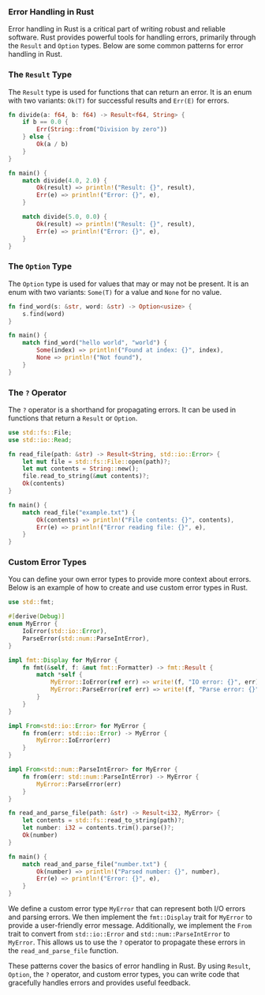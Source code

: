 ### Error Handling in Rust

Error handling in Rust is a critical part of writing robust and reliable software. Rust provides powerful tools for handling errors, primarily through the `Result` and `Option` types. Below are some common patterns for error handling in Rust.

### The `Result` Type

The `Result` type is used for functions that can return an error. It is an enum with two variants: `Ok(T)` for successful results and `Err(E)` for errors.

```rust
fn divide(a: f64, b: f64) -> Result<f64, String> {
    if b == 0.0 {
        Err(String::from("Division by zero"))
    } else {
        Ok(a / b)
    }
}

fn main() {
    match divide(4.0, 2.0) {
        Ok(result) => println!("Result: {}", result),
        Err(e) => println!("Error: {}", e),
    }

    match divide(5.0, 0.0) {
        Ok(result) => println!("Result: {}", result),
        Err(e) => println!("Error: {}", e),
    }
}
```

### The `Option` Type

The `Option` type is used for values that may or may not be present. It is an enum with two variants: `Some(T)` for a value and `None` for no value.

```rust
fn find_word(s: &str, word: &str) -> Option<usize> {
    s.find(word)
}

fn main() {
    match find_word("hello world", "world") {
        Some(index) => println!("Found at index: {}", index),
        None => println!("Not found"),
    }
}
```

### The `?` Operator

The `?` operator is a shorthand for propagating errors. It can be used in functions that return a `Result` or `Option`.

```rust
use std::fs::File;
use std::io::Read;

fn read_file(path: &str) -> Result<String, std::io::Error> {
    let mut file = std::fs::File::open(path)?;
    let mut contents = String::new();
    file.read_to_string(&mut contents)?;
    Ok(contents)
}

fn main() {
    match read_file("example.txt") {
        Ok(contents) => println!("File contents: {}", contents),
        Err(e) => println!("Error reading file: {}", e),
    }
}
```

### Custom Error Types

You can define your own error types to provide more context about errors. Below is an example of how to create and use custom error types in Rust.

```rust
use std::fmt;

#[derive(Debug)]
enum MyError {
    IoError(std::io::Error),
    ParseError(std::num::ParseIntError),
}

impl fmt::Display for MyError {
    fn fmt(&self, f: &mut fmt::Formatter) -> fmt::Result {
        match *self {
            MyError::IoError(ref err) => write!(f, "IO error: {}", err),
            MyError::ParseError(ref err) => write!(f, "Parse error: {}", err),
        }
    }
}

impl From<std::io::Error> for MyError {
    fn from(err: std::io::Error) -> MyError {
        MyError::IoError(err)
    }
}

impl From<std::num::ParseIntError> for MyError {
    fn from(err: std::num::ParseIntError) -> MyError {
        MyError::ParseError(err)
    }
}

fn read_and_parse_file(path: &str) -> Result<i32, MyError> {
    let contents = std::fs::read_to_string(path)?;
    let number: i32 = contents.trim().parse()?;
    Ok(number)
}

fn main() {
    match read_and_parse_file("number.txt") {
        Ok(number) => println!("Parsed number: {}", number),
        Err(e) => println!("Error: {}", e),
    }
}
```

We define a custom error type `MyError` that can represent both I/O errors and parsing errors. We then implement the `fmt::Display` trait for `MyError` to provide a user-friendly error message. Additionally, we implement the `From` trait to convert from `std::io::Error` and `std::num::ParseIntError` to `MyError`. This allows us to use the `?` operator to propagate these errors in the `read_and_parse_file` function.

These patterns cover the basics of error handling in Rust. By using `Result`, `Option`, the `?` operator, and custom error types, you can write code that gracefully handles errors and provides useful feedback.